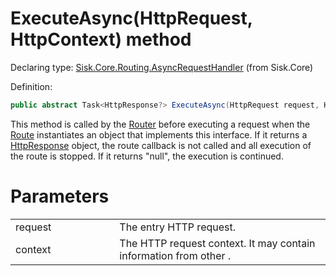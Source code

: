 <!--

Copyrights 2023 Sisk Framework - CypherPotato
Published under MIT license

!!! DO NOT EDIT THIS FILE !!!
This file was generated by a tool in the Sisk package. To edit the information in this documentation,
edit the XML documentation present in the Sisk source code.

-->


# ExecuteAsync(HttpRequest, HttpContext) method

Declaring type: [Sisk.Core.Routing.AsyncRequestHandler](/read?q=/contents/spec/Sisk.Core.Routing.AsyncRequestHandler.md) (from Sisk.Core)


Definition:

```cs
public abstract Task<HttpResponse?> ExecuteAsync(HttpRequest request, HttpContext context)
```

This method is called by the <a href="/read?q=/contents/spec/Sisk.Core.Routing.Router.md">Router</a> before executing a request when the <a href="/read?q=/contents/spec/Sisk.Core.Routing.Route.md">Route</a> instantiates an object that implements this interface. If it returns a <a href="/read?q=/contents/spec/Sisk.Core.Http.HttpResponse.md">HttpResponse</a> object, the route callback is not called and all execution of the route is stopped. If it returns "null", the execution is continued.


# Parameters

<table>
    <tbody>
<tr>
    <td width="33%">request</td>
    <td>The entry HTTP request.</td>
</tr>
<tr>
    <td width="33%">context</td>
    <td>The HTTP request context. It may contain information from other .</td>
</tr>
    </tbody>
</table>

